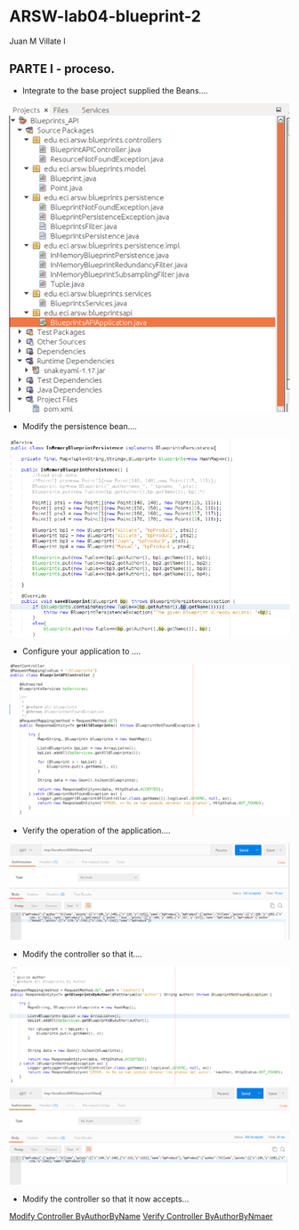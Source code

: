 # ARSW-lab04-blueprint-2

  Juan M Villate I
  
## PARTE I - proceso.

 * Integrate to the base project supplied the Beans....

![Integrate Previous Project](https://github.com/villate13/ARSW-lab04-blueprint-2/blob/master/img/PART1/captureIntegratePrevious.png)

 * Modify the persistence bean....
 
 ![Modify InMemory](https://github.com/villate13/ARSW-lab04-blueprint-2/blob/master/img/PART1/captureModifyInMemory.png)
 
 * Configure your application to ....
 
 ![Configure Controller](https://github.com/villate13/ARSW-lab04-blueprint-2/blob/master/img/PART1/captureConfigureController.png)
 
 * Verify the operation of the application....
 
 ![Verify GetAll](https://github.com/villate13/ARSW-lab04-blueprint-2/blob/master/img/PART1/captureVerifyGetAll.png)
 
 * Modify the controller so that it....
 
 ![Modify Controller ByAuthor](https://github.com/villate13/ARSW-lab04-blueprint-2/blob/master/img/PART1/captureModifyControllerGetByAuthor.png)
 ![Verify Controller ByAuthor](https://github.com/villate13/ARSW-lab04-blueprint-2/blob/master/img/PART1/captureVerifyGetByAuthor.png)
 
 * Modify the controller so that it now accepts...
 
 [Modify Controller ByAuthorByName](https://github.com/villate13/ARSW-lab04-blueprint-2/blob/master/img/PART1/captureModifyControllerGetByAuthorByName.png)
 [Verify Controller ByAuthorByNmaer](https://github.com/villate13/ARSW-lab04-blueprint-2/blob/master/img/PART1/captureVerifyGetByAuthoeByName.png)

